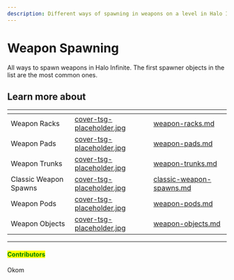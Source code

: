 ```yaml
---
description: Different ways of spawning in weapons on a level in Halo Infinite.
---
```


# Weapon Spawning

All ways to spawn weapons in Halo Infinite. The first spawner objects in the list are the most common ones.



## Learn more about

<table data-view="cards"><thead><tr><th></th><th data-hidden data-card-cover data-type="files"></th><th data-hidden data-card-target data-type="content-ref"></th></tr></thead><tbody><tr><td>Weapon Racks</td><td><a href="../../../../../.gitbook/assets/cover-tsg-placeholder.jpg">cover-tsg-placeholder.jpg</a></td><td><a href="weapon-racks.md">weapon-racks.md</a></td></tr><tr><td>Weapon Pads</td><td><a href="../../../../../.gitbook/assets/cover-tsg-placeholder.jpg">cover-tsg-placeholder.jpg</a></td><td><a href="weapon-pads.md">weapon-pads.md</a></td></tr><tr><td>Weapon Trunks</td><td><a href="../../../../../.gitbook/assets/cover-tsg-placeholder.jpg">cover-tsg-placeholder.jpg</a></td><td><a href="weapon-trunks.md">weapon-trunks.md</a></td></tr><tr><td>Classic Weapon Spawns</td><td><a href="../../../../../.gitbook/assets/cover-tsg-placeholder.jpg">cover-tsg-placeholder.jpg</a></td><td><a href="classic-weapon-spawns.md">classic-weapon-spawns.md</a></td></tr><tr><td>Weapon Pods</td><td><a href="../../../../../.gitbook/assets/cover-tsg-placeholder.jpg">cover-tsg-placeholder.jpg</a></td><td><a href="weapon-pods.md">weapon-pods.md</a></td></tr><tr><td>Weapon Objects</td><td><a href="../../../../../.gitbook/assets/cover-tsg-placeholder.jpg">cover-tsg-placeholder.jpg</a></td><td><a href="weapon-objects.md">weapon-objects.md</a></td></tr></tbody></table>



***

#### <mark style="color:green;">Contributors</mark>

Okom
